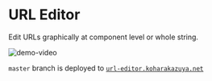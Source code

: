 # URL Editor

Edit URLs graphically at component level or whole string.

![demo-video](https://user-images.githubusercontent.com/1829589/77241986-26530000-6c3d-11ea-957c-782a28747034.gif)

`master` branch is deployed to [`url-editor.koharakazuya.net`](https://url-editor.koharakazuya.net/)

